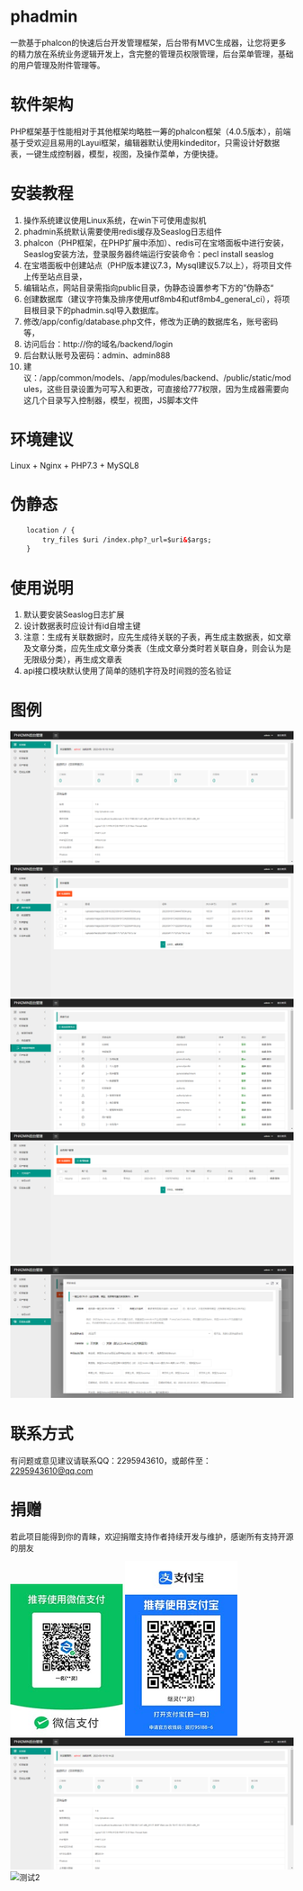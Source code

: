 # phadmin
一款基于phalcon的快速后台开发管理框架，后台带有MVC生成器，让您将更多的精力放在系统业务逻辑开发上，含完整的管理员权限管理，后台菜单管理，基础的用户管理及附件管理等。

# 软件架构
PHP框架基于性能相对于其他框架均略胜一筹的phalcon框架（4.0.5版本），前端基于受欢迎且易用的Layui框架，编辑器默认使用kindeditor，只需设计好数据表，一键生成控制器，模型，视图，及操作菜单，方便快捷。

# 安装教程
1.  操作系统建议使用Linux系统，在win下可使用虚拟机
2.  phadmin系统默认需要使用redis缓存及Seaslog日志组件
3.  phalcon（PHP框架，在PHP扩展中添加）、redis可在宝塔面板中进行安装，Seaslog安装方法，登录服务器终端运行安装命令：pecl install seaslog
4.  在宝塔面板中创建站点（PHP版本建议7.3，Mysql建议5.7以上），将项目文件上传至站点目录，
5.  编辑站点，网站目录需指向public目录，伪静态设置参考下方的”伪静态“
6.  创建数据库（建议字符集及排序使用utf8mb4和utf8mb4_general_ci），将项目根目录下的phadmin.sql导入数据库。
7.  修改/app/config/database.php文件，修改为正确的数据库名，账号密码等，
8.  访问后台：http://你的域名/backend/login
9.  后台默认账号及密码：admin、admin888
10. 建议：/app/common/models、/app/modules/backend、/public/static/modules，这些目录设置为可写入和更改，可直接给777权限，因为生成器需要向这几个目录写入控制器，模型，视图，JS脚本文件

# 环境建议
Linux + Nginx + PHP7.3 + MySQL8

# 伪静态
```html
    location / {
        try_files $uri /index.php?_url=$uri&$args;
    }
```

# 使用说明
1.  默认要安装Seaslog日志扩展
2.  设计数据表时应设计有id自增主键
3.  注意：生成有关联数据时，应先生成待关联的子表，再生成主数据表，如文章及文章分类，应先生成文章分类表（生成文章分类时若关联自身，则会认为是无限级分类），再生成文章表
4.  api接口模块默认使用了简单的随机字符及时间戮的签名验证

# 图例
![一](https://github.com/fade-name/phadmin/blob/main/public/assets/1.png)
![二](https://github.com/fade-name/phadmin/blob/main/public/assets/2.png)
![三](https://github.com/fade-name/phadmin/blob/main/public/assets/3.png)
![四](https://github.com/fade-name/phadmin/blob/main/public/assets/4.png)
![五](https://github.com/fade-name/phadmin/blob/main/public/assets/5.png)

# 联系方式
有问题或意见建议请联系QQ：2295943610，或邮件至：2295943610@qq.com

# 捐赠
若此项目能得到你的青睐，欢迎捐赠支持作者持续开发与维护，感谢所有支持开源的朋友

![六](https://github.com/fade-name/phadmin/blob/main/public/assets/6.jpg)
![七](https://github.com/fade-name/phadmin/blob/main/public/assets/7.jpg)
![测试](https://github.com/fade-name/phadmin/blob/c31b7e553c910a9ed3d15b351f0c986f7f14d6fb/public/assets/1.png)
![测试2](https://gitee.com/fade-name/phadmin/raw/master/public/assets/1.png)
